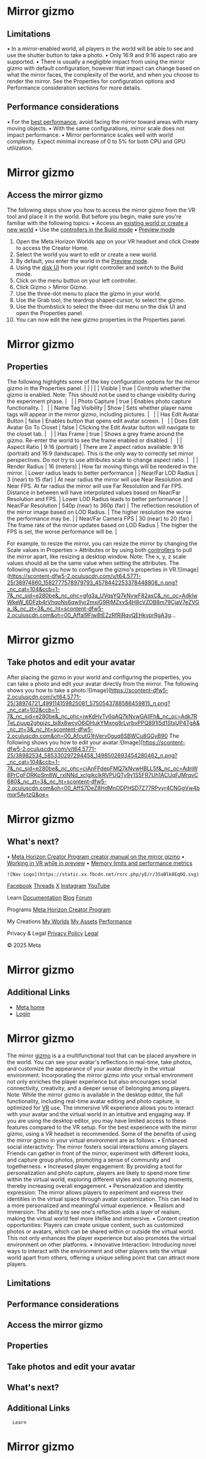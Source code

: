 # Mirror gizmo

## Limitations


• In a mirror-enabled world, all players in the world will be able to see and use
the shutter button to take a photo.
• Only 16:9 and 9:16 aspect ratio are supported.
• There is usually a negligible impact from using the mirror gizmo with default
configuration, however that impact can change based on what the mirror faces, the
complexity of the world, and when you choose to render the mirror. See the Properties for configuration options and Performance consideration sections for more details.

  

## Performance considerations


• For the [best performance](https://developers.meta.com/horizon-worlds/learn/documentation/performance-best-practices-and-tooling/introduction-to-performance), avoid facing the mirror toward areas with many moving objects.
• With the same configurations, mirror scale does not impact performance.
• Mirror performance scales well with world complexity. Expect minimal increase of
0 to 5% for both CPU and GPU utilization.

  

# Mirror gizmo

## Access the mirror gizmo

 The following steps show you how to access the mirror gizmo from the VR tool and
place it in the world. But before you begin, make sure you're familiar with the
following topics:
• Access an [existing world or create a new world](https://developers.meta.com/horizon-worlds/learn/documentation/vr-creation/getting-started/create-a-new-world-in-horizon)
• Use the [controllers in the Build mode](https://developers.meta.com/horizon-worlds/learn/documentation/vr-creation/getting-started/using-controllers-in-build-mode)
• [Preview mode](https://developers.meta.com/horizon-worlds/learn/documentation/vr-creation/getting-started/preview-mode)


1. Open the Meta Horizon Worlds app on your VR headset and click Create to access the Creator Home.
2. Select the world you want to edit or create a new world.
3. By default, you enter the world in the [Preview mode](https://developers.meta.com/horizon-worlds/learn/documentation/vr-creation/getting-started/preview-mode).
4. Using the [disk UI](https://developers.meta.com/horizon-worlds/learn/documentation/vr-creation/getting-started/preview-mode) from your right controller and switch to the Build mode.
5. Click on the menu button on your left controller.
6. Click Gizmo > Mirror Gizmo.
7. Use the three-dot menu to place the gizmo in your world.
8. Use the Grab tool, the teardrop shaped cursor, to select the gizmo.
9. Use the thumbstick to select the three-dot menu on the disk UI and open the
Properties panel.
10. You can now edit the new gizmo properties in the Properties panel.

# Mirror gizmo

## Properties

 The following highlights some of the key configuration options for the mirror
gizmo in the Properties panel.
|  |
|  |
| Visible | true | Controls whether the gizmo is enabled. Note: This should not be used to change visibility during the experiment phase. |   |
| Photo Capture | true | Enables photo capture functionality. |   |
| Name Tag Visibility | Show | Sets whether player name tags will appear in the mirror gizmo, including pictures. |   |
| Has Edit Avatar Button | false | Enables button that opens edit avatar screen. |   |
| Does Edit Avatar Go To Closet | false | Clicking the Edit Avatar button will navigate to the closet tab. |   |
| Has Frame | true | Shows a grey frame around the gizmo. Re-enter the world to see the frame enabled or disabled. |   |
| Aspect Ratio | 9:16 (portrait) | There are 2 aspect ratios available: 9:16 (portrait) and 16:9 (landscape). This is the only way to correctly set mirror perspectives. Do not try to use attributes scale to change aspect ratio. |   |
| Render Radius | 16 (meters) | How far moving things will be rendered in the mirror. | Lower radius leads to better performance |
| Near/Far LOD Radius | 3 (near) to 15 (far) | At near radius the mirror will use Near Resolution and Near FPS. At far radius the mirror will use Far Resolution and Far FPS. Distance in between will have interpolated values based on Near/Far Resolution and FPS. | Lower LOD Radius leads to better performance |
| Near/Far Resolution | 540p (near) to 360p (far) | The reflection resolution of the mirror image based on LOD Radius. | The higher resolution the worse the performance may be. |
| Near/Far Camera FPS | 30 (near) to 20 (far) | The frame rate of the mirror updates based on LOD Radius | The higher the FPS is set, the worse performance will be. |

 For example, to resize the mirror, you can resize the mirror by changing the Scale values in Properties > Attributes or by using both [controllers](https://developers.meta.com/horizon-worlds/learn/documentation/vr-creation/getting-started/using-controllers-in-build-mode) to pull the mirror apart, like resizing a desktop window. Note: The x, y, z scale values should all be the same value when setting the
attributes. The following shows you how to configure the gizmo's properties in VR.![Image](https://scontent-dfw5-2.oculuscdn.com/v/t64.5771-25/38974860_1582777578979793_4578442253378448808_n.png?_nc_cat=104&ccb=1-7&_nc_sid=e280be&_nc_ohc=gfg3a_UVqsYQ7kNvwF82asC&_nc_oc=AdklwWkeW_6DFzb4rVhqoNs6qwIlyr2mxiG9RjMZxvS4H8cVZOB8m79CjaV7eZVGa_I&_nc_zt=3&_nc_ht=scontent-dfw5-2.oculuscdn.com&oh=00_Affal9Fiw8tEZzRfRiRqvQEHkvprRgA3g...

# Mirror gizmo

## Take photos and edit your avatar

 After placing the gizmo in your world and configuring the properties, you can
take a photo and edit your avatar directly from the mirror. The following shows you how to take a photo.![Image](https://scontent-dfw5-2.oculuscdn.com/v/t64.5771-25/38974721_499114159825081_5750543788586459815_n.png?_nc_cat=102&ccb=1-7&_nc_sid=e280be&_nc_ohc=jwKdHvTy6qAQ7kNvwGAllFh&_nc_oc=Adk7RTeLzjuup2ghpjzc_bi8x8wcyO6iDHukYMxng8rLvrbvPPQ891I5d1StsUP4TgA&_nc_zt=3&_nc_ht=scontent-dfw5-2.oculuscdn.com&oh=00_AfcutG1hVerv0guq6SBWCu8GGyB90
 The following shows you how to edit your avatar.![Image](https://scontent-dfw5-2.oculuscdn.com/v/t64.5771-25/38982534_585330297294458_1498502693454280462_n.png?_nc_cat=104&ccb=1-7&_nc_sid=e280be&_nc_ohc=ciAnFFdepFMQ7kNvwHBLL5f&_nc_oc=AdnW8PrCgFORKpSm8W_rxlNNd_xclgjkclkRVPUQTy9y1S5FR7Uh1ACUqFJMrqvC680&_nc_zt=3&_nc_ht=scontent-dfw5-2.oculuscdn.com&oh=00_AffS7DeZ8HdMnODPHSD7Z77RPvyr4CNGgVw4bmqr5AytzQ&oe=

# Mirror gizmo

## What's next?


• [Meta Horizon Creator Program creator manual on the mirror gizmo](https://github.com/MHCPCreators/horizonCreatorManual/blob/main/HorizonTechnicalDoc.md#mirror-gizmo)
• [Working in VR while in preview](https://developers.meta.com/horizon-worlds/learn/documentation/vr-creation/getting-started/preview-mode)
• [Memory limits and performance metrics](https://developers.meta.com/horizon-worlds/learn/documentation/save-optimize-and-publish/memory-limits-horizon-worlds)

    ![Nav Logo](https://static.xx.fbcdn.net/rsrc.php/yE/r/3SoBlk8EqOQ.svg)


[Facebook](https://www.facebook.com/MetaHorizon/)
[Threads](https://www.threads.com/@metahorizon)
[X](https://x.com/MetaHorizon)
[Instagram](https://www.instagram.com/metahorizon/)
[YouTube](https://www.youtube.com/@MetaQuestVR)

 Learn
[Documentation](https://developers.meta.com/horizon-worlds/learn/documentation/)
[Blog](https://developers.meta.com/horizon/blog/)
[Forum](https://communityforums.atmeta.com/t5/Creator-Forum/ct-p/Meta_Horizon_Creator_Forums)

 Programs
[Meta Horizon Creator Program](https://developers.meta.com/horizon-worlds/programs/)

 My Creations
[My Worlds](https://horizon.meta.com/creator/worlds_all/?utm_source=horizon_worlds_creator)
[My Assets](https://horizon.meta.com/creator/assets/?utm_source=horizon_worlds_creator)
[Performance](https://horizon.meta.com/creator/performance/traces/?utm_source=horizon_worlds_creator)

 Privacy & Legal
[Privacy Policy](https://www.meta.com/legal/privacy-policy/)
[Legal](https://www.meta.com/legal/supplemental-terms-of-service/)

 © 2025 Meta

# Mirror gizmo

## Additional Links
- [Meta home](https://developers.meta.com/horizon-worlds/)
- [Login](https://developers.meta.com/login/?redirect_uri=https%3A%2F%2Fdevelopers.meta.com%2Fhorizon-worlds%2Flearn%2Fdocumentation%2Fcode-blocks-and-gizmos%2Fmirror-gizmo%2F)

# Mirror gizmo

 The mirror [gizmo](https://developers.meta.com/horizon-worlds/learn/documentation/code-blocks-and-gizmos/about-gizmos) is a a multifunctional tool that can be placed anywhere in the world. You can
see your avatar's reflections in real-time, take photos, and customize the
appearance of your avatar directly in the virtual environment. Incorporating the
mirror gizmo into your virtual environment not only enriches the player experience
but also encourages social connectivity, creativity, and a deeper sense of
belonging among players. Note: While the mirror gizmo is available in the desktop editor, the full
functionality, including real-time avatar editing and photo capture, is optimized for [VR](https://developers.meta.com/horizon-worlds/learn/documentation/vr-creation/getting-started/create-a-new-world-in-horizon) use. The immersive VR experience allows you to interact with your avatar and
the virtual world in an intuitive and engaging way. If you are using the desktop
editor, you may have limited access to these features compared to the VR setup.
For the best experience with the mirror gizmo, using a VR headset is recommended. Some of the benefits of using the mirror gizmo in your virtual environment are
as follows:
• Enhanced social interactivity: The mirror fosters social interactions among
players. Friends can gather in front of the mirror, experiment with different looks,
and capture group photos, promoting a sense of community and togetherness.
• Increased player engagement: By providing a tool for personalization and photo
capture, players are likely to spend more time within the virtual world,
exploring different styles and capturing moments, thereby increasing overall engagement.
• Personalization and identity expression: The mirror allows players to experiment
and express their identities in the virtual space through avatar customization.
This can lead to a more personalized and meaningful virtual experience.
• Realism and immersion: The ability to see one's reflection adds a layer of
realism, making the virtual world feel more lifelike and immersive.
• Content creation opportunities: Players can create unique content, such as
customized photos or avatars, which can be shared within or outside the virtual
world. This not only enhances the player experience but also promotes the virtual
environment on other platforms.
• Innovative Interaction: Introducing novel ways to interact with the environment
and other players sets the virtual world apart from others, offering a unique
selling point that can attract more players.

  

## Limitations

## Performance considerations

## Access the mirror gizmo

## Properties

## Take photos and edit your avatar

## What's next?

## Additional Links

      Learn
# Mirror gizmo
